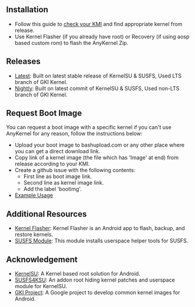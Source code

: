 ## Installation
- Follow this guide to [check your KMI](https://kernelsu.org/guide/installation.html#kmi) and find appropriate kernel from release.
- Use Kernel Flasher (if you already have root) or Recovery (if using aosp based custom rom) to flash the AnyKernel Zip.

## Releases
- [Latest](https://github.com/SomeEmptyBox/GKI_KernelSU_SUSFS/releases/latest): Built on latest stable release of KernelSU & SUSFS, Used LTS branch of GKI Kernel.
- [Nightly](https://github.com/SomeEmptyBox/GKI_KernelSU_SUSFS/releases/nightly): Built on latest commit of KernelSU & SUSFS, Used non-LTS branch of GKI Kernel.

## Request Boot Image
You can request a boot image with a specific kernel if you can't use AnyKernel for any reason, follow the instructions below:
- Upload your boot image to bashupload.com or any other place where you can get a direct download link.
- Copy link of a kernel image (the file which has 'Image' at end) from release according to your KMI.
- Create a github issue with the following contents:
  - First line as boot image link.
  - Second line as kernel image link.
  - Add the label 'bootimg'.
- [Example Usage](https://github.com/SomeEmptyBox/GKI_KernelSU_SUSFS/issues/11)

## Additional Resources
- [Kernel Flasher](https://github.com/fatalcoder524/KernelFlasher): Kernel Flasher is an Android app to flash, backup, and restore kernels.
- [SUSFS Module](https://github.com/sidex15/susfs4ksu-module): This module installs userspace helper tools for SUSFS.

## Acknowledgement
- [KernelSU](https://github.com/tiann/KernelSU): A Kernel based root solution for Android.
- [SUSFS4KSU](https://gitlab.com/simonpunk/susfs4ksu): An addon root hiding kernel patches and userspace module for KernelSU.
- [GKI Project](https://android.googlesource.com/kernel/common): A Google project to develop common kernel images for Android.
